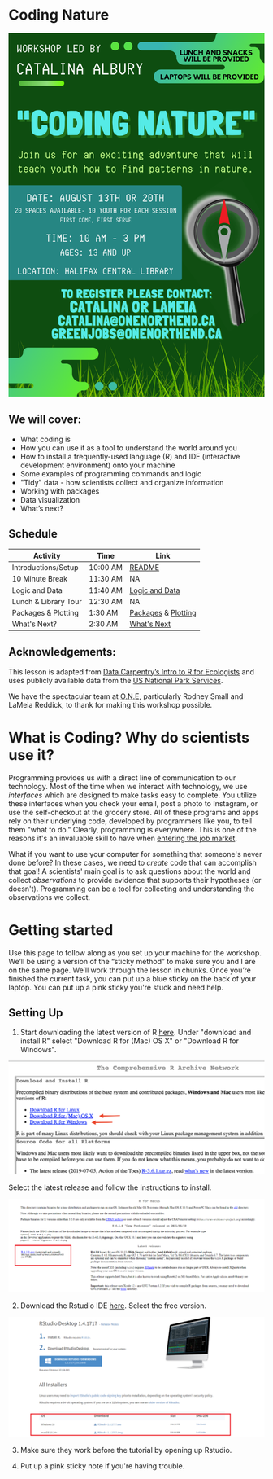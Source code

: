 # Coding Nature

![Coding Nature Poster](https://github.com/alburycatalina/Coding-Nature/blob/main/images/codingnature_1.png)


## We will cover:

+ What coding is
+ How you can use it as a tool to understand the world around you
+ How to install a frequently-used language (R) and IDE (interactive development environment) onto your machine 
+ Some examples of programming commands and logic
+ "Tidy" data - how scientists collect and organize information
+ Working with packages
+ Data visualization
+ What’s next?

## Schedule 

|   Activity    | Time | Link  | 
| ------------------- | ----------- |  ----------- | 
| Introductions/Setup | 10:00 AM       | [README](https://github.com/alburycatalina/Coding-Nature/blob/main/README.md)        |
| 10 Minute Break           | 11:30 AM     | NA        |
| Logic and Data         | 11:40 AM       | [Logic and Data](https://github.com/alburycatalina/Coding-Nature/blob/main/2_Logic_and_Data.md)        |
| Lunch & Library Tour       | 12:30 AM       |    NA     |
| Packages & Plotting        | 1:30 AM       |  [Packages](https://github.com/alburycatalina/Coding-Nature/blob/main/3_Packages.md) & [Plotting](https://github.com/alburycatalina/Coding-Nature/blob/main/4_Plotting.md)      |
| What's Next?       | 2:30 AM       |  [What's Next](https://github.com/alburycatalina/Coding-Nature/blob/main/5_Whats_next.md)      |


## Acknowledgements:
This lesson is adapted from [Data Carpentry’s Intro to R for Ecologists](https://datacarpentry.org/R-ecology-lesson/) and uses publicly available data from the [US National Park Services](https://www.nps.gov/subjects/gisandmapping/tools-and-data.htm). 

We have the spectacular team at [O.N.E](https://www.onenorthend.ca/), particularly Rodney Small and LaMeia Reddick, to thank for making this workshop possible. 


# What is Coding? Why do scientists use it?

Programming provides us with a direct line of communication to our technology. Most of the time when we interact with technology, we use *interfaces* which are designed to make tasks easy to complete. You utilize these interfaces when you check your email, post a photo to Instagram, or use the self-checkout at the grocery store. All of these programs and apps rely on their underlying code, developed by programmers like you, to tell them "what to do." Clearly, programming is everywhere. This is one of the reasons it's an invaluable skill to have when [entering the job market](https://www.fastcompany.com/3060883/why-coding-is-the-job-skill-of-the-future-for-everyone). 

What if you want to use your computer for something that someone's never done before? In these cases, we need to *create* code that can accomplish that goal! A scientists' main goal is to ask questions about the world and collect *observations* to provide evidence that supports their hypotheses (or doesn't). Programming can be a tool for collecting and understanding the observations we collect. 



# Getting started

 Use this page to follow along as you set up your machine for the workshop. We’ll be using a version of the “sticky method” to make sure you and I are on the same page. We’ll work through the lesson in chunks. Once you’re finished the current task, you can put up a blue sticky on the back of your laptop. You can put up a pink sticky you're stuck and need help.
 
 
 ## Setting Up
 
1. Start downloading the latest version of R [here](https://cloud.r-project.org). Under "download and install R" select "Download R for (Mac) OS X" or "Download R for Windows".

  ![Download R](https://github.com/alburycatalina/Coding-Nature/blob/main/images/download_r.png)

Select the latest release and follow the instructions to install.

  ![Install R](https://github.com/alburycatalina/Coding-Nature/blob/main/images/download_r2.png)

2. Download the Rstudio IDE [here](https://www.rstudio.com/products/rstudio/download/#download). Select the free version.

  ![Install Rstudio](https://github.com/alburycatalina/Coding-Nature/blob/main/images/download_r3.png)

3. Make sure they work before the tutorial by opening up Rstudio. 

4. Put up a pink sticky note if you're having trouble. 






